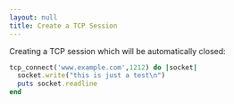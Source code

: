 ```yaml
---
layout: null
title: Create a TCP Session
---
```


Creating a TCP session which will be automatically closed:

```ruby
tcp_connect('www.example.com',1212) do |socket|
  socket.write("this is just a test\n")
  puts socket.readline
end
```
